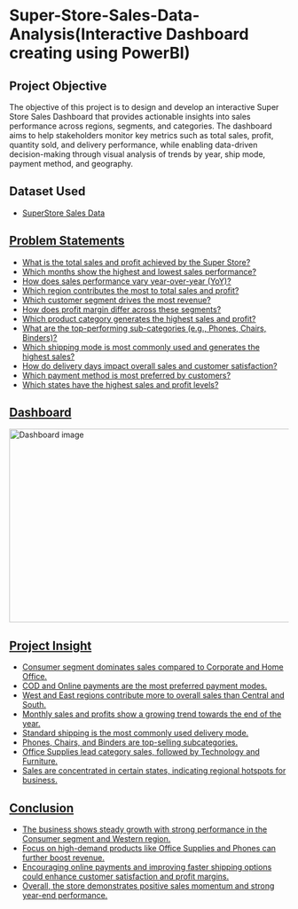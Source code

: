 # Super-Store-Sales-Data-Analysis(Interactive Dashboard creating using PowerBI)
## Project Objective
The objective of this project is to design and develop an interactive Super Store Sales Dashboard that provides actionable insights into sales performance across regions, segments, and categories. The dashboard aims to help stakeholders monitor key metrics such as total sales, profit, quantity sold, and delivery performance, while enabling data-driven decision-making through visual analysis of trends by year, ship mode, payment method, and geography.

## Dataset Used
- <a href="https://github.com/Sayali801/-Sales-Analysis-Dashboard/blob/main/SuperStore%20Sales%20DataSet.xlsx">SuperStore Sales Data

##  Problem Statements
- What is the total sales and profit achieved by the Super Store?
- Which months show the highest and lowest sales performance?
- How does sales performance vary year-over-year (YoY)?
- Which region contributes the most to total sales and profit?
- Which customer segment drives the most revenue?
- How does profit margin differ across these segments?
- Which product category generates the highest sales and profit?
- What are the top-performing sub-categories (e.g., Phones, Chairs, Binders)?
- Which shipping mode is most commonly used and generates the highest sales?
- How do delivery days impact overall sales and customer satisfaction?
- Which payment method is most preferred by customers?
- Which states have the highest sales and profit levels?

## Dashboard
<img width="617" height="349" alt="Dashboard image" src="https://github.com/user-attachments/assets/440fbd02-52a0-4841-a5fd-0fb78aef3aec" />

## Project Insight
-	Consumer segment dominates sales compared to Corporate and Home Office.
-	COD and Online payments are the most preferred payment modes.
-	West and East regions contribute more to overall sales than Central and South.
-	Monthly sales and profits show a growing trend towards the end of the year.
-	Standard shipping is the most commonly used delivery mode.
-	Phones, Chairs, and Binders are top-selling subcategories.
-	Office Supplies lead category sales, followed by Technology and Furniture.
-	Sales are concentrated in certain states, indicating regional hotspots for business.

## Conclusion
-	The business shows steady growth with strong performance in the Consumer segment and Western region.
-	Focus on high-demand products like Office Supplies and Phones can further boost revenue.
-	Encouraging online payments and improving faster shipping options could enhance customer satisfaction and profit margins.
-	Overall, the store demonstrates positive sales momentum and strong year-end performance.

